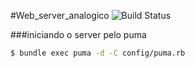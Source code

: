 #Web_server_analogico ![Build Status](https://img.shields.io/badge/BETA-V%201.0-green.svg)

###iniciando o server pelo puma
```sh
$ bundle exec puma -d -C config/puma.rb
```

